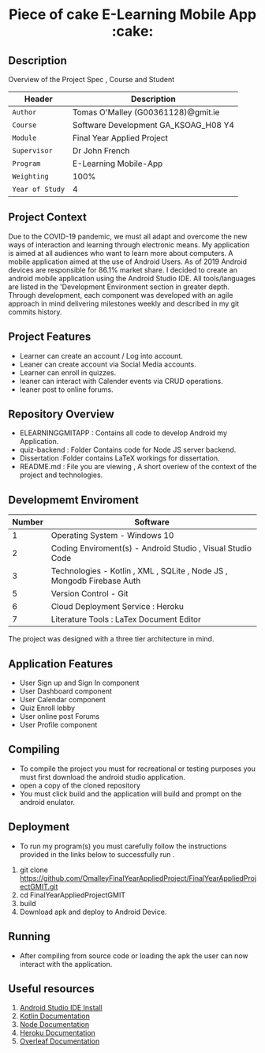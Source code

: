 
<p align="center">
<h1 align="center">Piece of cake E-Learning Mobile App :cake:
 </h1>

## Description
 <p align="left">
Overview of the Project Spec  , Course and Student  
<br />
</p>

| Header | Description |
| --- | --- |
| `Author` | Tomas O'Malley (G00361128)@gmit.ie |
| `Course` | Software Development GA_KSOAG_H08 Y4  |
| `Module` | Final Year Applied Project  |
| `Supervisor` | Dr John French  |
| `Program` | E-Learning Mobile-App  |
| `Weighting` | 100% |
| `Year of Study` | 4 |

## Project Context  
Due to the COVID-19 pandemic, we must all adapt and overcome the new ways of interaction and learning through electronic means. My application is aimed at all audiences who want to learn more about computers. A mobile application aimed at the use of Android Users. As of 2019 Android devices are responsible for 86.1% market share. I decided to create an android mobile application using the Android Studio IDE. All tools/languages are listed in the  'Development  Environment section in greater depth. Through development, each component was developed with an agile approach in mind delivering milestones weekly and described in my git commits history.

## Project  Features  
 - Learner  can create an account  / Log into account. 
 - Leaner can create account via Social Media accounts.
 - Learner can enroll in quizzes. 
 - leaner can interact with Calender events via CRUD operations.
 - leaner post to online forums.

## Repository Overview

- ELEARNINGGMITAPP : Contains all code to develop Android my Application.
- quiz-backend :  Folder Contains code for Node JS server backend. 
- Dissertation :Folder contains LaTeX workings for  dissertation.
- README.md : File you are viewing , A short overiew of the context of the project and technologies.

## Developmemt  Enviroment 

| Number | Software |
| --- | --- |
| 1 | Operating System - Windows 10  |
| 2 | Coding Enviroment(s)  - Android Studio , Visual Studio Code |
| 3 | Technologies - Kotlin , XML , SQLite , Node JS , Mongodb Firebase Auth |
| 5 | Version Control - Git |
| 6 | Cloud Deployment Service : Heroku |
| 7 | Literature Tools : LaTex Document Editor |

The project was designed with a three tier architecture  in mind. 

## Application Features
- User Sign up and Sign In component 
- User Dashboard component
- User Calendar component
- Quiz Enroll lobby 
- User online post Forums
- User Profile component 

## Compiling 
- To compile the project you must for recreational or testing purposes  you must first download the android studio application. 
- open a copy of the cloned repository 
- You must click build and the application will build and prompt on the android enulator. 

## Deployment 
- To run my program(s) you must carefully follow the instructions provided in the links below to successfully run .
 1. git clone https://github.com/OmalleyFinalYearAppliedProject/FinalYearAppliedProjectGMIT.git
 2. cd FinalYearAppliedProjectGMIT
 3. build   
 4. Download apk and deploy to Android Device.
 
## Running 
- After compiling from source code or loading the apk the user can now interact with the application.

## Useful resources  

1. [Android Studio IDE Install](https://developer.android.com/studio?gclid=Cj0KCQjw6s2IBhCnARIsAP8RfAgZf6hBLwav2N_8VCzimwOBzo6Rh8jOl3a4EsPB7p4OaEcwcWLnEmcaAg_3EALw_wcB&gclsrc=aw.ds)
2. [Kotlin Documentation](https://developer.android.com/kotlin?gclid=Cj0KCQjw6s2IBhCnARIsAP8RfAhwNIwWe5NJ6E_UQ7hbR1ZsyEg8rEKGd95g6PhTKvN4m4qxrIEFoGsaAoOFEALw_wcB&gclsrc=aw.ds
)
3. [Node Documentation](https://nodejs.org/en/docs/)
4. [Heroku Documentation ](https://devcenter.heroku.com/categories/reference)
5. [Overleaf Documentation](https://www.overleaf.com/learn)



